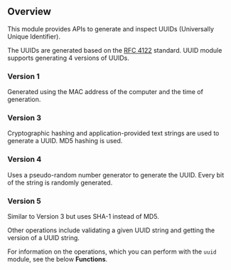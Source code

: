 ## Overview

This module provides APIs to generate and inspect UUIDs (Universally Unique Identifier).

The UUIDs are generated based on the [RFC 4122](https://www.rfc-editor.org/rfc/rfc4122.html) standard. UUID module supports generating 4 versions of UUIDs.

### Version 1

Generated using the MAC address of the computer and the time of generation.

### Version 3

Cryptographic hashing and application-provided text strings are used to generate a UUID. MD5 hashing is used.

### Version 4

Uses a pseudo-random number generator to generate the UUID. Every bit of the string is randomly generated.

### Version 5

Similar to Version 3 but uses SHA-1 instead of MD5.

Other operations include validating a given UUID string and getting the version of a UUID string.

For information on the operations, which you can perform with the `uuid` module, see the below **Functions**.
